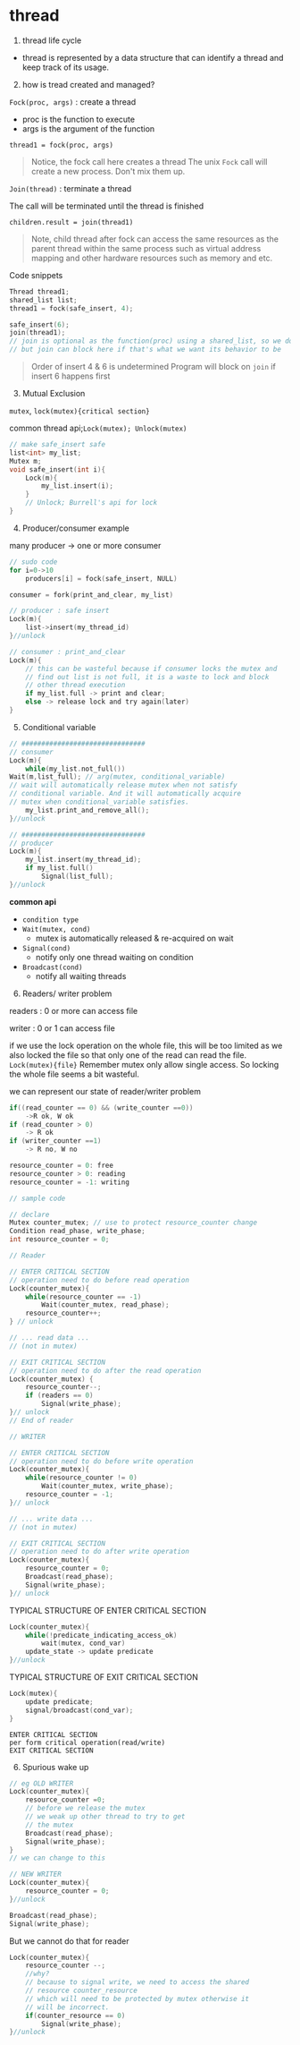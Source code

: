 # thread

1. thread life cycle

- thread is represented by a data structure that can identify a thread and keep track of its usage.

2. how is tread created and managed?

`Fock(proc, args)` : create a thread

- proc is the function to execute
- args is the argument of the function

`thread1 = fock(proc, args)`

> Notice, the fock call here creates a thread
> The unix `Fock` call will create a new process.
> Don't mix them up.

`Join(thread)` : terminate a thread

The call will be terminated until the thread is finished

`children.result = join(thread1)`

> Note, child thread after fock can access the same resources
> as the parent thread within the same process such as virtual
> address mapping and other hardware resources such as memory
> and etc.

Code snippets

```c
Thread thread1;
shared_list list;
thread1 = fock(safe_insert, 4);

safe_insert(6);
join(thread1);
// join is optional as the function(proc) using a shared_list, so we do not need to use
// but join can block here if that's what we want its behavior to be
```
> Order of insert 4 & 6 is undetermined
> Program will block on `join` if insert 6 happens first

3. Mutual Exclusion

`mutex`, `lock(mutex){critical section}`

common thread api;`Lock(mutex); Unlock(mutex)`

```c
// make safe_insert safe
list<int> my_list;
Mutex m;
void safe_insert(int i){
    Lock(m){
        my_list.insert(i);
    }
    // Unlock; Burrell's api for lock
}
```

4. Producer/consumer example

many producer -> one or more consumer

```c
// sudo code
for i=0->10
    producers[i] = fock(safe_insert, NULL)

consumer = fork(print_and_clear, my_list)

// producer : safe insert
Lock(m){
    list->insert(my_thread_id)
}//unlock

// consumer : print_and_clear
Lock(m){
    // this can be wasteful because if consumer locks the mutex and
    // find out list is not full, it is a waste to lock and block
    // other thread execution
    if my_list.full -> print and clear;
    else -> release lock and try again(later)
}
```

5. Conditional variable

```c
// ###############################
// consumer
Lock(m){
    while(my_list.not_full())
Wait(m,list_full); // arg(mutex, conditional_variable)
// wait will automatically release mutex when not satisfy
// conditional variable. And it will automatically acquire
// mutex when conditional_variable satisfies.
    my_list.print_and_remove_all();
}//unlock

// ###############################
// producer
Lock(m){
    my_list.insert(my_thread_id);
    if my_list.full()
        Signal(list_full);
}//unlock
```

**common api**

- `condition type`
- `Wait(mutex, cond)`
  - mutex is automatically released & re-acquired on wait
- `Signal(cond)`
  - notify only one thread waiting on condition
- `Broadcast(cond)`
  - notify all waiting threads

6. Readers/ writer problem

readers : 0 or more can access file

writer : 0 or 1 can access file

if we use the lock operation on the whole file, this will be
too limited as we also locked the file so that only one of the
read can read the file.
`Lock(mutex){file}`
Remember mutex only allow single access. So locking the whole
file seems a bit wasteful.

we can represent our state of reader/writer problem
```c
if((read_counter == 0) && (write_counter ==0))
    ->R ok, W ok
if (read_counter > 0)
    -> R ok
if (writer_counter ==1)
    -> R no, W no
```

```c
resource_counter = 0: free
resource_counter > 0: reading
resource_counter = -1: writing
```

```c
// sample code

// declare
Mutex counter_mutex; // use to protect resource_counter change
Condition read_phase, write_phase;
int resource_counter = 0;

// Reader

// ENTER CRITICAL SECTION
// operation need to do before read operation
Lock(counter_mutex){
    while(resource_counter == -1)
        Wait(counter_mutex, read_phase);
    resource_counter++;
} // unlock

// ... read data ...
// (not in mutex)

// EXIT CRITICAL SECTION
// operation need to do after the read operation
Lock(counter_mutex) {
    resource_counter--;
    if (readers == 0)
        Signal(write_phase);
}// unlock
// End of reader

// WRITER

// ENTER CRITICAL SECTION
// operation need to do before write operation
Lock(counter_mutex){
    while(resource_counter != 0)
        Wait(counter_mutex, write_phase);
    resource_counter = -1;
}// unlock

// ... write data ...
// (not in mutex)

// EXIT CRITICAL SECTION
// operation need to do after write operation
Lock(counter_mutex){
    resource_counter = 0;
    Broadcast(read_phase);
    Signal(write_phase);
}// unlock
```

TYPICAL STRUCTURE OF ENTER CRITICAL SECTION
```c
Lock(counter_mutex){
    while(!predicate_indicating_access_ok)
        wait(mutex, cond_var)
    update_state -> update predicate
}//unlock
```
TYPICAL STRUCTURE OF EXIT CRITICAL SECTION
```c
Lock(mutex){
    update predicate;
    signal/broadcast(cond_var);
}
```

```
ENTER CRITICAL SECTION
per form critical operation(read/write)
EXIT CRITICAL SECTION
```

6. Spurious wake up

```c
// eg OLD WRITER
Lock(counter_mutex){
    resource_counter =0;
    // before we release the mutex
    // we weak up other thread to try to get
    // the mutex
    Broadcast(read_phase);
    Signal(write_phase);
}
// we can change to this

// NEW WRITER
Lock(counter_mutex){
    resource_counter = 0;
}//unlock

Broadcast(read_phase);
Signal(write_phase);
```

But we cannot do that for reader
```c
Lock(counter_mutex){
    resource_counter --;
    //why?
    // because to signal write, we need to access the shared
    // resource counter_resource
    // which will need to be protected by mutex otherwise it
    // will be incorrect.
    if(counter_resource == 0)
        Signal(write_phase);
}//unlock
```